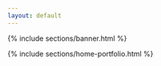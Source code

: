 ```yaml
---
layout: default
---
```


{% include sections/banner.html %}

{% include sections/home-portfolio.html %}
